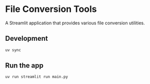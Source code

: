 
# File Conversion Tools

A Streamlit application that provides various file conversion utilities.

## Development

```bash
uv sync
```

## Run the app

```bash
uv run streamlit run main.py
```
